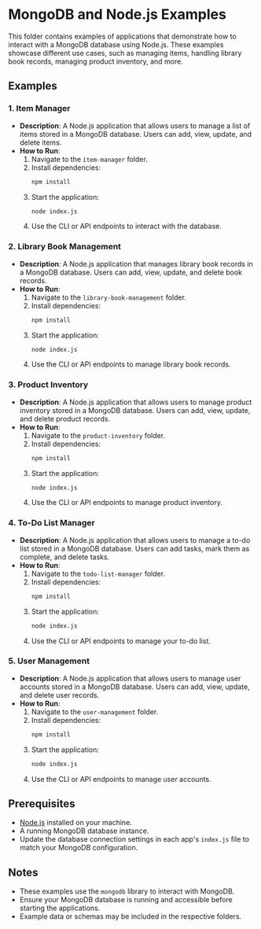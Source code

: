 # MongoDB and Node.js Examples

This folder contains examples of applications that demonstrate how to interact with a MongoDB database using Node.js. These examples showcase different use cases, such as managing items, handling library book records, managing product inventory, and more.

## Examples

### 1. Item Manager
- **Description**: A Node.js application that allows users to manage a list of items stored in a MongoDB database. Users can add, view, update, and delete items.
- **How to Run**:
  1. Navigate to the `item-manager` folder.
  2. Install dependencies:
     ```bash
     npm install
     ```
  3. Start the application:
     ```bash
     node index.js
     ```
  4. Use the CLI or API endpoints to interact with the database.

### 2. Library Book Management
- **Description**: A Node.js application that manages library book records in a MongoDB database. Users can add, view, update, and delete book records.
- **How to Run**:
  1. Navigate to the `library-book-management` folder.
  2. Install dependencies:
     ```bash
     npm install
     ```
  3. Start the application:
     ```bash
     node index.js
     ```
  4. Use the CLI or API endpoints to manage library book records.

### 3. Product Inventory
- **Description**: A Node.js application that allows users to manage product inventory stored in a MongoDB database. Users can add, view, update, and delete product records.
- **How to Run**:
  1. Navigate to the `product-inventory` folder.
  2. Install dependencies:
     ```bash
     npm install
     ```
  3. Start the application:
     ```bash
     node index.js
     ```
  4. Use the CLI or API endpoints to manage product inventory.

### 4. To-Do List Manager
- **Description**: A Node.js application that allows users to manage a to-do list stored in a MongoDB database. Users can add tasks, mark them as complete, and delete tasks.
- **How to Run**:
  1. Navigate to the `todo-list-manager` folder.
  2. Install dependencies:
     ```bash
     npm install
     ```
  3. Start the application:
     ```bash
     node index.js
     ```
  4. Use the CLI or API endpoints to manage your to-do list.

### 5. User Management
- **Description**: A Node.js application that allows users to manage user accounts stored in a MongoDB database. Users can add, view, update, and delete user records.
- **How to Run**:
  1. Navigate to the `user-management` folder.
  2. Install dependencies:
     ```bash
     npm install
     ```
  3. Start the application:
     ```bash
     node index.js
     ```
  4. Use the CLI or API endpoints to manage user accounts.

## Prerequisites
- [Node.js](https://nodejs.org) installed on your machine.
- A running MongoDB database instance.
- Update the database connection settings in each app's `index.js` file to match your MongoDB configuration.

## Notes
- These examples use the `mongodb` library to interact with MongoDB.
- Ensure your MongoDB database is running and accessible before starting the applications.
- Example data or schemas may be included in the respective folders.